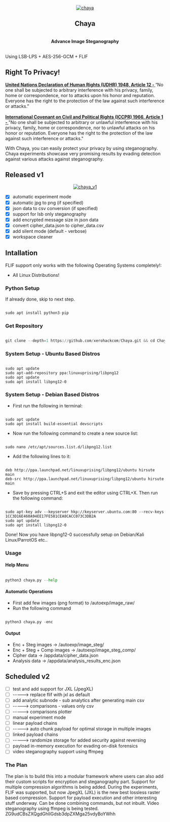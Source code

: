 
<p align="center" >
  <a href="https://xerohack.com/chaya/" >
    <img src="https://i.ibb.co/X2WmCxm/chaya.png" alt="chaya">
  </a>
</p>


<h2 align="center">Chaya</h2>

<p align="center">
  <br>
  <strong>Advance Image Steganography</strong>
  <br><br>

<p>Using LSB-LPS + AES-256-GCM + FLIF</p>

## Right To Privacy!

<strong><a href="https://www.un.org/en/about-us/universal-declaration-of-human-rights">United Nations Declaration of Human Rights (UDHR) 1948, Article 12 - </strong></a>“No one shall be subjected to arbitrary interference with his privacy, family, home or correspondence, nor to attacks upon his honor and reputation. Everyone has the right to the protection of the law against such interference or attacks.”
<br><br>
<strong><a href="https://en.wikipedia.org/wiki/International_Covenant_on_Civil_and_Political_Rights">International Covenant on Civil and Political Rights (ICCPR) 1966, Article 1 - </strong></a>"No one shall be subjected to arbitrary or unlawful interference with his privacy, family, home or correspondence, nor to unlawful attacks on his honor or reputation. Everyone has the right to the protection of the law against such interference or attacks."

With Chaya, you can easily protect your privacy by using steganography. Chaya experiments showcase very promising results by evading detection against various attacks against steganography.


## Released v1

<p align="center" >
  <a href="https://xerohack.com/chaya/" >
    <img src="https://i.ibb.co/mR1WNwk/chaya-alpha1.png" alt="chaya_v1">
  </a>
</p>

- [x] automatic experiment mode
- [x] automatic jpg to png (if specified)
- [x] json data to csv conversion (if specified)
- [x] support for lsb only steganography
- [x] add encrypted message size in json data
- [x] convert cipher_data.json to cipher_data.csv
- [x] add silent mode (default - verbose)
- [x] workspace cleaner

## Intallation

FLIF support only works with the following Operating Systems completely!:

- All Linux Distributions!

### Python Setup

If already done, skip to next step.

```python

sudo apt install python3-pip

```

### Get Repository

```python

git clone --depth=1 https://github.com/xerohackcom/Chaya.git && cd Chaya && pip3 install -r requirements.txt

```

### System Setup - Ubuntu Based Distros

```

sudo apt update
sudo apt-add-repository ppa:linuxuprising/libpng12
sudo apt update
sudo apt install libpng12-0

```

### System Setup - Debian Based Distros

- First run the following in terminal:

```

sudo apt update
sudo apt install build-essential devscripts

```

- Now run the following command to create a new source list:

```

sudo nano /etc/apt/sources.list.d/libpng12.list

```

- Add the following lines to it:

```

deb http://ppa.launchpad.net/linuxuprising/libpng12/ubuntu hirsute main 
deb-src http://ppa.launchpad.net/linuxuprising/libpng12/ubuntu hirsute main 

```

- Save by pressing CTRL+S and exit the editor using CTRL+X. Then run the following command:

```

sudo apt-key adv --keyserver hkp://keyserver.ubuntu.com:80 --recv-keys 1CC3D16E460A94EE17FE581CEA8CACC073C3DB2A
sudo apt update
sudo apt install libpng12-0

```

Done! Now you have libpng12-0 successfully setup on Debian/Kali Linux/ParrotOS etc.. 

### Usage


#### Help Menu

```python

python3 chaya.py --help

```

#### Automatic Operations

- First add few images (png format) to /autoexp/image_raw/
- Run the following command

```python

python3 chaya.py -enc

```

#### Output

- Enc + Steg images -> /autoexp/image_steg/
- Enc + Steg + Comp images -> /autoexp/image_steg_comp/
- Cipher data -> /appdata/cipher_data.json
- Analysis data -> /appdata/analysis_results_enc.json


## Scheduled v2

- [ ] test and add support for JXL (JpegXL)
- [ ] -----> replace flif with jxl as default
- [ ] add analytic subnode - sub analytics after generating main csv
- [ ] -----> comparisons - values only csv
- [ ] -----> comparisons plotter
- [ ] manual experiment mode
- [ ] linear payload chains
- [ ] -----> auto chunk payload for optimal storage in multiple images
- [ ] linked payload chains
- [ ] -----> randomize storage for added security against reversing
- [ ] payload in-memory execution for evading on-disk forensics
- [ ] video steganography support using ffmpeg

### The Plan
The plan is to build this into a modular framework where users can also add their custom scripts for encryption and steganography part. Support for multiple compression algorithms is being added. During the experiments, FLIF was supported, but now JpegXL (JXL) is the new best lossless raster based compression. Support for payload execution and other interesting stuff underway. Can be done combining commands, but not inbuilt. Video steganography using ffmpeg is being tested. ZG9udCBsZXQgdGhlIGdsb3dpZXMga25vdyBoYWhh
  

